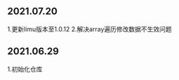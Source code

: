 <!--
 * @Author: itmanyong
 * @Date: 2021-07-19 14:52:50
 * @LastEditTime: 2021-07-20 13:55:06
 * @LastEditors: itmanyong
 * @Description: 
 * @FilePath: \use-limu\logs.md
 * ___
-->
## 2021.07.20
1.更新limu版本至1.0.12
2.解决array遍历修改数据不生效问题


## 2021.06.29

1.初始化仓库
